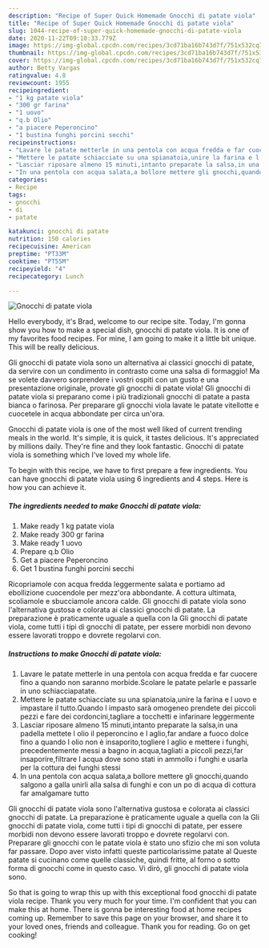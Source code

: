 ```yaml
---
description: "Recipe of Super Quick Homemade Gnocchi di patate viola"
title: "Recipe of Super Quick Homemade Gnocchi di patate viola"
slug: 1044-recipe-of-super-quick-homemade-gnocchi-di-patate-viola
date: 2020-11-22T09:10:33.779Z
image: https://img-global.cpcdn.com/recipes/3cd71ba16b743d7f/751x532cq70/gnocchi-di-patate-viola-recipe-main-photo.jpg
thumbnail: https://img-global.cpcdn.com/recipes/3cd71ba16b743d7f/751x532cq70/gnocchi-di-patate-viola-recipe-main-photo.jpg
cover: https://img-global.cpcdn.com/recipes/3cd71ba16b743d7f/751x532cq70/gnocchi-di-patate-viola-recipe-main-photo.jpg
author: Betty Vargas
ratingvalue: 4.8
reviewcount: 1955
recipeingredient:
- "1 kg patate viola"
- "300 gr farina"
- "1 uovo"
- "q.b Olio"
- "a piacere Peperoncino"
- "1 bustina funghi porcini secchi"
recipeinstructions:
- "Lavare le patate metterle in una pentola con acqua fredda e far cuocere fino a quando non saranno morbide.Scolare le patate pelarle e passarle in uno schiacciapatate."
- "Mettere le patate schiacciate su una spianatoia,unire la farina e l uovo e impastare il tutto.Quando l impasto sarà omogeneo prendete dei piccoli pezzi e fare dei cordoncini,tagliare a tocchetti e infarinare leggermente"
- "Lasciar riposare almeno 15 minuti,intanto preparate la salsa,in una padella mettete l olio il peperoncino e l aglio,far andare a fuoco dolce fino a quando l olio non è insaporito,togliere l aglio e mettere i funghi, precedentemente messi a bagno in acqua,tagliati a piccoli pezzi,far insaporire,filtrare l acqua dove sono stati in ammollo i funghi e usarla per la cottura dei funghi stessi"
- "In una pentola con acqua salata,a bollore mettere gli gnocchi,quando salgono a galla unirli alla salsa di funghi e con un po di acqua di cottura far amalgamare tutto"
categories:
- Recipe
tags:
- gnocchi
- di
- patate

katakunci: gnocchi di patate 
nutrition: 150 calories
recipecuisine: American
preptime: "PT33M"
cooktime: "PT55M"
recipeyield: "4"
recipecategory: Lunch

---
```



![Gnocchi di patate viola](https://img-global.cpcdn.com/recipes/3cd71ba16b743d7f/751x532cq70/gnocchi-di-patate-viola-recipe-main-photo.jpg)

Hello everybody, it's Brad, welcome to our recipe site. Today, I'm gonna show you how to make a special dish, gnocchi di patate viola. It is one of my favorites food recipes. For mine, I am going to make it a little bit unique. This will be really delicious.

Gli gnocchi di patate viola sono un alternativa ai classici gnocchi di patate, da servire con un condimento in contrasto come una salsa di formaggio! Ma se volete davvero sorprendere i vostri ospiti con un gusto e una presentazione originale, provate gli gnocchi di patate viola! Gli gnocchi di patate viola si preparano come i più tradizionali gnocchi di patate a pasta bianca o farinosa. Per preparare gli gnocchi viola lavate le patate vitellotte e cuocetele in acqua abbondate per circa un&#39;ora.

Gnocchi di patate viola is one of the most well liked of current trending meals in the world. It's simple, it is quick, it tastes delicious. It's appreciated by millions daily. They're fine and they look fantastic. Gnocchi di patate viola is something which I've loved my whole life.


To begin with this recipe, we have to first prepare a few ingredients. You can have gnocchi di patate viola using 6 ingredients and 4 steps. Here is how you can achieve it.

<!--inarticleads1-->

##### The ingredients needed to make Gnocchi di patate viola:

1. Make ready 1 kg patate viola
1. Make ready 300 gr farina
1. Make ready 1 uovo
1. Prepare q.b Olio
1. Get a piacere Peperoncino
1. Get 1 bustina funghi porcini secchi


Ricopriamole con acqua fredda leggermente salata e portiamo ad ebollizione cuocendole per mezz&#39;ora abbondante. A cottura ultimata, scoliamole e sbucciamole ancora calde. Gli gnocchi di patate viola sono l&#39;alternativa gustosa e colorata ai classici gnocchi di patate. La preparazione è praticamente uguale a quella con la Gli gnocchi di patate viola, come tutti i tipi di gnocchi di patate, per essere morbidi non devono essere lavorati troppo e dovrete regolarvi con. 

<!--inarticleads2-->

##### Instructions to make Gnocchi di patate viola:

1. Lavare le patate metterle in una pentola con acqua fredda e far cuocere fino a quando non saranno morbide.Scolare le patate pelarle e passarle in uno schiacciapatate.
1. Mettere le patate schiacciate su una spianatoia,unire la farina e l uovo e impastare il tutto.Quando l impasto sarà omogeneo prendete dei piccoli pezzi e fare dei cordoncini,tagliare a tocchetti e infarinare leggermente
1. Lasciar riposare almeno 15 minuti,intanto preparate la salsa,in una padella mettete l olio il peperoncino e l aglio,far andare a fuoco dolce fino a quando l olio non è insaporito,togliere l aglio e mettere i funghi, precedentemente messi a bagno in acqua,tagliati a piccoli pezzi,far insaporire,filtrare l acqua dove sono stati in ammollo i funghi e usarla per la cottura dei funghi stessi
1. In una pentola con acqua salata,a bollore mettere gli gnocchi,quando salgono a galla unirli alla salsa di funghi e con un po di acqua di cottura far amalgamare tutto


Gli gnocchi di patate viola sono l&#39;alternativa gustosa e colorata ai classici gnocchi di patate. La preparazione è praticamente uguale a quella con la Gli gnocchi di patate viola, come tutti i tipi di gnocchi di patate, per essere morbidi non devono essere lavorati troppo e dovrete regolarvi con. Preparare gli gnocchi con le patate viola è stato uno sfizio che mi son voluta far passare. Dopo aver visto infatti queste particolarissime patate al Queste patate si cucinano come quelle classiche, quindi fritte, al forno o sotto forma di gnocchi come in questo caso. Vi dirò, gli gnocchi di patate viola sono. 

So that is going to wrap this up with this exceptional food gnocchi di patate viola recipe. Thank you very much for your time. I'm confident that you can make this at home. There is gonna be interesting food at home recipes coming up. Remember to save this page on your browser, and share it to your loved ones, friends and colleague. Thank you for reading. Go on get cooking!

